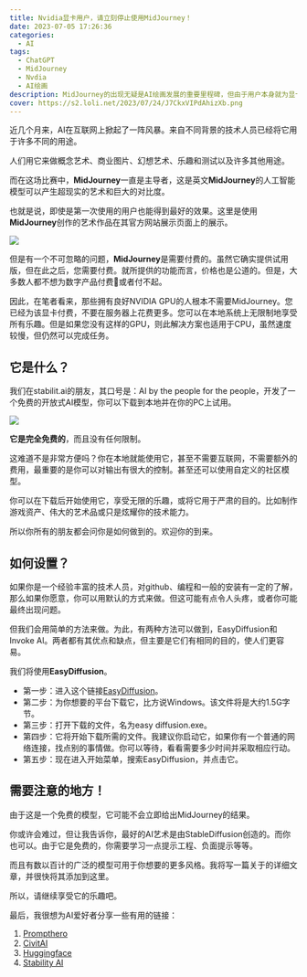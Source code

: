 ```yaml
---
title: Nvidia显卡用户，请立刻停止使用MidJourney！
date: 2023-07-05 17:26:36
categories:
  - AI
tags:
  - ChatGPT
  - MidJourney
  - Nvdia
  - AI绘画
description: MidJourney的出现无疑是AI绘画发展的重要里程碑，但由于用户本身就为显卡付费了，难以维持AI绘画的付费使用模式，显卡付费用户当然可以有更好的选择
cover: https://s2.loli.net/2023/07/24/J7CkxVIPdAhizXb.png
---
```


近几个月来，AI在互联网上掀起了一阵风暴。来自不同背景的技术人员已经将它用于许多不同的用途。

人们用它来做概念艺术、商业图片、幻想艺术、乐趣和测试以及许多其他用途。

而在这场比赛中，**MidJourney**一直是主导者，这是英文**MidJourney**的人工智能模型可以产生超现实的艺术和巨大的对比度。

也就是说，即使是第一次使用的用户也能得到最好的效果。这里是使用**MidJourney**创作的艺术作品在其官方网站展示页面上的展示。

![](https://s2.loli.net/2023/07/24/yWmdkMxn27zRFgL.png)

但是有一个不可忽略的问题，**MidJourney**是需要付费的。虽然它确实提供试用版，但在此之后，您需要付费。就所提供的功能而言，价格也是公道的。但是，大多数人都不想为数字产品付费🙂或者付不起。

因此，在笔者看来，那些拥有良好NVIDIA GPU的人根本不需要MidJourney。您已经为该显卡付费，不要在服务器上花费更多。您可以在本地系统上无限制地享受所有乐趣。但是如果您没有这样的GPU，则此解决方案也适用于CPU，虽然速度较慢，但仍然可以完成任务。

## 它是什么？

我们在stabilit.ai的朋友，其口号是：AI by the people for the people，开发了一个免费的开放式AI模型，你可以下载到本地并在你的PC上试用。

![](https://s2.loli.net/2023/07/24/ek45WIS6bwEZosy.png)

**它是完全免费的**，而且没有任何限制。

这难道不是非常方便吗？你在本地就能使用它，甚至不需要互联网，不需要额外的费用，最重要的是你可以对输出有很大的控制。甚至还可以使用自定义的社区模型。

你可以在下载后开始使用它，享受无限的乐趣，或将它用于严肃的目的。比如制作游戏资产、伟大的艺术品或只是炫耀你的技术能力。

所以你所有的朋友都会问你是如何做到的。欢迎你的到来。

## 如何设置？

如果你是一个经验丰富的技术人员，对github、编程和一般的安装有一定的了解，那么如果你愿意，你可以用默认的方式来做。但这可能有点令人头疼，或者你可能最终出现问题。

但我们会用简单的方法来做。为此，有两种方法可以做到，EasyDiffusion和Invoke AI。两者都有其优点和缺点，但主要是它们有相同的目的，使人们更容易。

我们将使用**EasyDiffusion**。

- 第一步：进入这个链接[EasyDiffusion](https://stable-diffusion-ui.github.io/docs/installation/)。
- 第二步：为你想要的平台下载它，比方说Windows。该文件将是大约1.5G字节。
- 第三步：打开下载的文件，名为easy diffusion.exe。
- 第四步：它将开始下载所需的文件。我建议你启动它，如果你有一个普通的网络连接，找点别的事情做。你可以等待，看看需要多少时间并采取相应行动。
- 第五步：现在进入开始菜单，搜索EasyDiffusion，并点击它。


## 需要注意的地方！

由于这是一个免费的模型，它可能不会立即给出MidJourney的结果。

你或许会难过，但让我告诉你，最好的AI艺术是由StableDiffusion创造的。而你也可以。由于它是免费的，你需要学习一点提示工程、负面提示等等。

而且有数以百计的广泛的模型可用于你想要的更多风格。我将写一篇关于的详细文章，并很快将其添加到这里。

所以，请继续享受它的乐趣吧。

最后，我很想为AI爱好者分享一些有用的链接：

1. [Prompthero](https://prompthero.com/)
2. [CivitAI](https://civitai.com/)
3. [Huggingface](https://huggingface.co/)
4. [Stability AI](https://stability.ai/)
